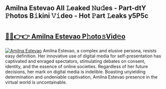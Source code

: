 ## Amilna Estevao All 𝙻eaked 𝙽u𝚍es - Part-dtY 𝙿hotos B𝚒kini 𝚅𝚒deo - Hot 𝙿art 𝙻eaks y5P5c

# <h2><a href="http://ld1vo4r.urlbe.top/?page=Amilna+Estevao">🔗🔗👉👉 Amilna Estevao P𝚑oto𝚜Vid𝚎o</a></h2>

[![Amilna Estevao](https://i.imgur.com/eBuTRDB.gif)](http://ld1vo4r.urlbe.top/?page=Amilna+Estevao)
Amilna Estevao, a complex and elusive persona, resists easy definition. Her innovative use of digital media for self-presentation has captivated and enraged spectators, stimulating debates on consent, identity, and the essence of online societies. Regardless of her future decisions, her mark on digital media is indelible. Boasting unyielding determination and undeniable captivation, Amilna Estevao presence in the virtual world is uncontainable.
